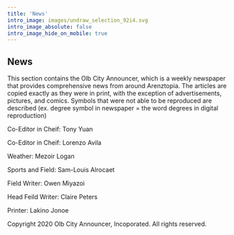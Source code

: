 ```yaml
---
title: 'News'
intro_image: images/undraw_selection_92i4.svg
intro_image_absolute: false
intro_image_hide_on_mobile: true
---
```

## News

This section contains the Olb City Announcer, which is a weekly newspaper that provides comprehensive news from around Arenztopia.
The articles are copied exactly as they were in print, with the exception of advertisements, pictures, and comics. Symbols that were not able to be reproduced are described (ex. degree symbol in newspaper = the word degrees in digital reproduction)

Co-Editor in Cheif: Tony Yuan

Co-Editor in Cheif: Lorenzo Avila

Weather:  Mezoir Logan

Sports and Field:  Sam-Louis Alrocaet

Field Writer: Owen Miyazoi

Head Feild Writer: Claire Peters

Printer: Lakino Jonoe

Copyright 2020 Olb City Announcer, Incoporated. All rights reserved.


  
  

